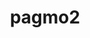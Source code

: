 ---
title: "pagmo2"
layout: cache
categories: [package, develop]
meta: {"compilers": ["gcc@11.4.0"], "num_specs": 7, "num_specs_by_stack": {"e4s": 7, "root": 7}, "oss": ["ubuntu22.04"], "platforms": ["linux"], "stacks": ["e4s", "root"], "targets": ["x86_64_v3"], "versions": ["2.18.0"]}
spec_details: [{"compiler": "gcc@11.4.0", "hash": "5w3xvthknpzhwauz2eynv5pumqvbxbrs", "os": "ubuntu22.04", "platform": "linux", "size": "-", "stacks": ["e4s", "root"], "target": "x86_64_v3", "variants": ["build_system=cmake", "build_type=Release", "generator=make", "~ipo", "+shared"], "versions": ["2.18.0"]}, {"compiler": "gcc@11.4.0", "hash": "f46onxltyhu4bhyyztmrl6n2q73ogn3m", "os": "ubuntu22.04", "platform": "linux", "size": "-", "stacks": ["e4s", "root"], "target": "x86_64_v3", "variants": ["build_system=cmake", "build_type=Release", "generator=make", "~ipo", "+shared"], "versions": ["2.18.0"]}, {"compiler": "gcc@11.4.0", "hash": "guaxrqcf5flwdxhifsrysyix75yqv255", "os": "ubuntu22.04", "platform": "linux", "size": "-", "stacks": ["e4s", "root"], "target": "x86_64_v3", "variants": ["build_system=cmake", "build_type=Release", "generator=make", "~ipo", "+shared"], "versions": ["2.18.0"]}, {"compiler": "gcc@11.4.0", "hash": "hpkv5iuo467jhrkbyqkmlxgmiyvwspsg", "os": "ubuntu22.04", "platform": "linux", "size": "-", "stacks": ["e4s", "root"], "target": "x86_64_v3", "variants": ["build_system=cmake", "build_type=Release", "generator=make", "~ipo", "+shared"], "versions": ["2.18.0"]}, {"compiler": "gcc@11.4.0", "hash": "ipd7sowgpj47jmf7oylbjwqqza7weh4i", "os": "ubuntu22.04", "platform": "linux", "size": "-", "stacks": ["e4s", "root"], "target": "x86_64_v3", "variants": ["build_system=cmake", "build_type=Release", "generator=make", "~ipo", "+shared"], "versions": ["2.18.0"]}, {"compiler": "gcc@11.4.0", "hash": "lbrtq3nbs7yz5l345g2kjd2bga6b3ocd", "os": "ubuntu22.04", "platform": "linux", "size": "-", "stacks": ["e4s", "root"], "target": "x86_64_v3", "variants": ["build_system=cmake", "build_type=Release", "generator=make", "~ipo", "+shared"], "versions": ["2.18.0"]}, {"compiler": "gcc@11.4.0", "hash": "pbqtzuwszvl4j7m5yjchxmjp73o2xg24", "os": "ubuntu22.04", "platform": "linux", "size": "-", "stacks": ["e4s", "root"], "target": "x86_64_v3", "variants": ["build_system=cmake", "build_type=Release", "generator=make", "~ipo", "+shared"], "versions": ["2.18.0"]}]
---